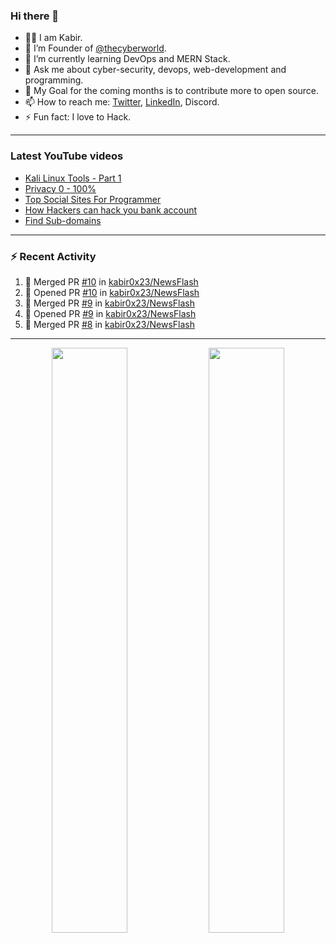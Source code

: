 ### Hi there 👋
- 👨‍💻 I am Kabir.
- 🔭 I’m Founder of [@thecyberworld](https://github.com/thecyberworld).
- 🌱 I’m currently learning DevOps and MERN Stack.
- 💬 Ask me about cyber-security, devops, web-development and programming.
- 🥅 My Goal for the coming months is to contribute more to open source.
- 📫 How to reach me: [Twitter](https://www.twitter.com/kabir0x23), [LinkedIn](https://Linkedin.com/in/kabir0x23/), Discord.
- ⚡ Fun fact: I love to Hack.
 
<!-- --- -->
<!-- ## 🤝 Connect with me:

<a href="https://www.linkedin.com/in/kabir0x23/"><img align="left" src="images/linkedin.png" alt="Kabir | LinkedIn" width="42px"/></a>
<a href="https://twitter.com/kabir0x23"><img align="left" src="images/twitter.png" alt="Kabir | Twitter" width="42px"/></a>
<br />
<br />
 -->

---

### Latest YouTube videos
<!-- YOUTUBE-VIDEOS-LIST:START -->
- [Kali Linux Tools - Part 1](https://www.youtube.com/watch?v=1fxlLmuOlTw)
- [Privacy 0 - 100%](https://www.youtube.com/watch?v=klimIwTRZ4g)
- [Top Social Sites For Programmer](https://www.youtube.com/watch?v=vaFFdqf4jE8)
- [How Hackers can hack you bank account](https://www.youtube.com/watch?v=ub4kcehi9o8)
- [Find Sub-domains](https://www.youtube.com/watch?v=pthWoAV6Hk8)
<!-- YOUTUBE-VIDEOS-LIST:END -->

---

### :zap: Recent Activity
<!--START_SECTION:activity-->
1. 🎉 Merged PR [#10](https://github.com/kabir0x23/NewsFlash/pull/10) in [kabir0x23/NewsFlash](https://github.com/kabir0x23/NewsFlash)
2. 💪 Opened PR [#10](https://github.com/kabir0x23/NewsFlash/pull/10) in [kabir0x23/NewsFlash](https://github.com/kabir0x23/NewsFlash)
3. 🎉 Merged PR [#9](https://github.com/kabir0x23/NewsFlash/pull/9) in [kabir0x23/NewsFlash](https://github.com/kabir0x23/NewsFlash)
4. 💪 Opened PR [#9](https://github.com/kabir0x23/NewsFlash/pull/9) in [kabir0x23/NewsFlash](https://github.com/kabir0x23/NewsFlash)
5. 🎉 Merged PR [#8](https://github.com/kabir0x23/NewsFlash/pull/8) in [kabir0x23/NewsFlash](https://github.com/kabir0x23/NewsFlash)
<!--END_SECTION:activity-->

---

<p align="center">
  <img width="49%" src="https://github-readme-stats.vercel.app/api?username=kabir0x23&count_private=true&theme=dark&show_icons=true" />
  <img width="49%" src="https://github-readme-streak-stats.herokuapp.com/?user=kabir0x23&theme=dark&count_private=true" />
</p>

<!-- ---

<p align = "center">
 <img width="99%" src="https://activity-graph.herokuapp.com/graph?username=kabir0x23&theme=xcode">
</p>  
 -->
